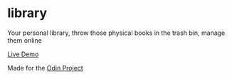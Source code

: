 # library
Your personal library, throw those physical books in the trash bin, manage them online

[Live Demo](https://threedotsellipsis.github.io/library/)

Made for the [Odin Project](https://www.theodinproject.com)
